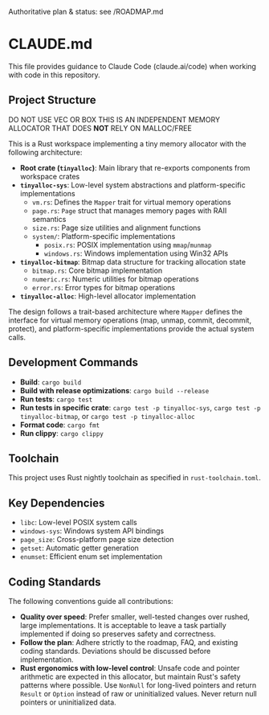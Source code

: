 Authoritative plan & status: see /ROADMAP.md

# CLAUDE.md

This file provides guidance to Claude Code (claude.ai/code) when working with code in this repository.

## Project Structure

DO NOT USE VEC OR BOX THIS IS AN INDEPENDENT MEMORY ALLOCATOR THAT DOES **NOT** RELY ON MALLOC/FREE

This is a Rust workspace implementing a tiny memory allocator with the following architecture:

- **Root crate (`tinyalloc`)**: Main library that re-exports components from workspace crates
- **`tinyalloc-sys`**: Low-level system abstractions and platform-specific implementations
  - `vm.rs`: Defines the `Mapper` trait for virtual memory operations
  - `page.rs`: `Page` struct that manages memory pages with RAII semantics
  - `size.rs`: Page size utilities and alignment functions
  - `system/`: Platform-specific implementations
    - `posix.rs`: POSIX implementation using `mmap`/`munmap`
    - `windows.rs`: Windows implementation using Win32 APIs
- **`tinyalloc-bitmap`**: Bitmap data structure for tracking allocation state
  - `bitmap.rs`: Core bitmap implementation
  - `numeric.rs`: Numeric utilities for bitmap operations
  - `error.rs`: Error types for bitmap operations
- **`tinyalloc-alloc`**: High-level allocator implementation

The design follows a trait-based architecture where `Mapper` defines the interface for virtual memory operations (map, unmap, commit, decommit, protect), and platform-specific implementations provide the actual system calls.

## Development Commands

- **Build**: `cargo build`
- **Build with release optimizations**: `cargo build --release`
- **Run tests**: `cargo test`
- **Run tests in specific crate**: `cargo test -p tinyalloc-sys`, `cargo test -p tinyalloc-bitmap`, or `cargo test -p tinyalloc-alloc`
- **Format code**: `cargo fmt`
- **Run clippy**: `cargo clippy`

## Toolchain

This project uses Rust nightly toolchain as specified in `rust-toolchain.toml`.

## Key Dependencies

- `libc`: Low-level POSIX system calls
- `windows-sys`: Windows system API bindings
- `page_size`: Cross-platform page size detection
- `getset`: Automatic getter generation
- `enumset`: Efficient enum set implementation

## Coding Standards

The following conventions guide all contributions:

- **Quality over speed**: Prefer smaller, well-tested changes over rushed, large implementations. It is acceptable to leave a task partially implemented if doing so preserves safety and correctness.
- **Follow the plan**: Adhere strictly to the roadmap, FAQ, and existing coding standards. Deviations should be discussed before implementation.
- **Rust ergonomics with low-level control**: Unsafe code and pointer arithmetic are expected in this allocator, but maintain Rust's safety patterns where possible. Use `NonNull` for long-lived pointers and return `Result` or `Option` instead of raw or uninitialized values. Never return null pointers or uninitialized data.
